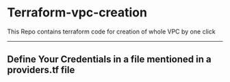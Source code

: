 # Terraform-vpc-creation
This Repo contains terraform code for creation of whole VPC by one click

---
## Define Your Credentials in a file mentioned in a providers.tf file 

